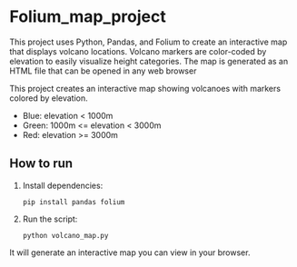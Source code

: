# Folium_map_project

This project uses Python, Pandas, and Folium to create an interactive map that displays volcano locations. Volcano markers are color-coded by elevation to easily visualize height categories. The map is generated as an HTML file that can be opened in any web browser


This project creates an interactive map showing volcanoes with markers colored by elevation.

- Blue: elevation < 1000m
- Green: 1000m <= elevation < 3000m
- Red: elevation >= 3000m

## How to run
1. Install dependencies:
    ```
    pip install pandas folium
    ```

2. Run the script:
    ```
    python volcano_map.py
    ```

It will generate an interactive map you can view in your browser.


